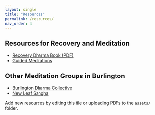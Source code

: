 ```yaml
---
layout: single
title: "Resources"
permalink: /resources/
nav_order: 4
---
```


## Resources for Recovery and Meditation
- [Recovery Dharma Book (PDF)](https://recoverydharma.org/book/)
- [Guided Meditations](https://recoverydharma.org/meditations)

## Other Meditation Groups in Burlington
- [Burlington Dharma Collective](https://www.burlingtondharmacollective.com/)
- [New Leaf Sangha](https://www.sevendaysvt.com/event/new-leaf-sangha-mindfulness-practice-41783747)

Add new resources by editing this file or uploading PDFs to the `assets/` folder.
